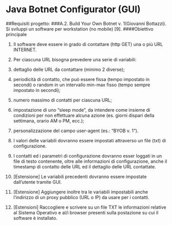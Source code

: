# Java Botnet Configurator (GUI)

##Requisiti progetto: 
###A.2. Build Your Own Botnet v. 1(Giovanni Bottazzi).
Si sviluppi un software per workstation (no mobile) [9].
####Obiettivo principale
1. Il software deve essere in grado di contattare (http GET) una o più URL
INTERNET. 
2. Per ciascuna URL bisogna prevedere una serie di variabili:

  2. dettaglio delle URL da contattare (minimo 2 diverse);
  3. periodicità di contatto, che può essere fissa (tempo impostato in secondi)
o random in un intervallo min-max fisso (tempo sempre impostato in
secondi);
  3. numero massimo di contatti per ciascuna URL;
  4. impostazione di uno “sleep mode”, da intendere come insieme di
condizioni per non effettuare alcuna azione (es. giorni dispari della
settimana, orario AM o PM, ecc.);
  5. personalizzazione del campo user-agent (es.: “BYOB v. 1”).

6. I valori delle variabili dovranno essere impostati attraverso un file (txt) di
configurazione.
7. I contatti ed i parametri di configurazione dovranno esser loggati in un file di
testo contenente, oltre alle informazioni di configurazione, anche il timestamp di
contatto delle URL ed il dettaglio delle URL contattate.



8. [Estensione] Le variabili precedenti dovranno essere impostate dall’utente tramite GUI.
9. [Estensione] Aggiungere inoltre tra le variabili impostabili anche l’indirizzo di un proxy
pubblico (URL o IP) da usare per i contatti.
10. [Estensioni] Raccogliere e scrivere su un file TXT le informazioni relative al Sistema
Operativo e al/i browser presenti sulla postazione su cui il software è installato.
